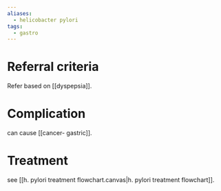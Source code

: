 ```yaml
---
aliases:
  - helicobacter pylori
tags:
  - gastro
---
```

# Referral criteria
Refer based on [[dyspepsia]]. 

# Complication
can cause [[cancer- gastric]]. 

# Treatment
see [[h. pylori treatment flowchart.canvas|h. pylori treatment flowchart]]. 
